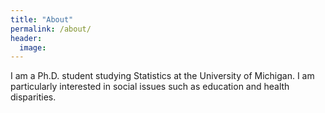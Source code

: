```yaml
---
title: "About"
permalink: /about/
header:
  image:
---
```

I am a Ph.D. student studying Statistics at the University of Michigan. I am particularly interested in social issues such as education and health disparities.
